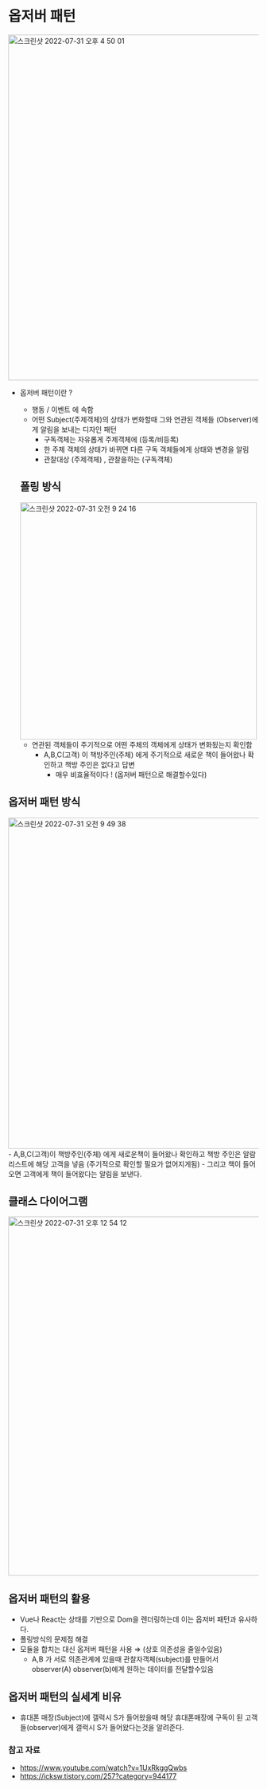 # 옵저버 패턴 


  <img width="694" alt="스크린샷 2022-07-31 오후 4 50 01" src="https://user-images.githubusercontent.com/100929485/182015697-78bf9450-d86d-4171-80c4-49f0c7e43c11.png">

- 옵저버 패턴이란 ?
  - 행동 / 이벤트 에 속함
  - 어떤 Subject(주제객체)의 상태가 변화할때 그와 연관된 객체들 (Observer)에게 알림을 보내는 디자인 패턴
    - 구독객체는 자유롭게 주제객체에 (등록/비등록)
    - 한 주제 객체의 상태가 바뀌면 다른 구독 객체들에게 상태와 변경을 알림
    - 관찰대상 (주제객체) , 관찰을하는 (구독객체)

  

  ## 폴링 방식
  <img width="476" alt="스크린샷 2022-07-31 오전 9 24 16" src="https://user-images.githubusercontent.com/100929485/182015144-01d00264-e666-41d6-bf60-ee079bbccfd8.png">


  


   - 연관된 객체들이 주기적으로 어떤 주체의 객체에게 상태가 변화됬는지 확인함
     - A,B,C(고객) 이 책방주인(주체) 에게 주기적으로 새로운 책이 들어왔나 확인하고 책방 주인은 없다고 답변
        - 매우 비효율적이다 ! (옵저버 패턴으로 해결할수있다) 


## 옵저버 패턴 방식
<img width="665" alt="스크린샷 2022-07-31 오전 9 49 38" src="https://user-images.githubusercontent.com/100929485/182015183-346b9dd3-2af8-486f-baa3-397807195e42.png">
   - A,B,C(고객)이 책방주인(주체) 에게  새로운책이 들어왔나 확인하고 책방 주인은 알람 리스트에 해당 고객을 넣음 (주기적으로 확인할 필요가 없어지게됨)
    - 그리고 책이 들어오면 고객에게 책이 들어왔다는 알림을 보낸다.
   
   
   ## 클래스 다이어그램 

<img width="721" alt="스크린샷 2022-07-31 오후 12 54 12" src="https://user-images.githubusercontent.com/100929485/182015239-768fa7cc-8f08-4e2f-b2e3-355e845ca6d7.png">

   

   ## 옵저버 패턴의 활용 
   - Vue나 React는 상태를 기반으로 Dom을 렌더링하는데 이는 옵저버 패턴과 유사하다.
   - 폴링방식의 문제점 해결
   - 모듈을 합치는 대신 옵저버 패턴을 사용 ⇒ (상호 의존성을 줄일수있음)
     - A,B 가 서로 의존관계에 있을때 관찰자객체(subject)를 만들어서 observer(A) observer(b)에게 원하는 데이터를 전달할수있음

  ## 옵저버 패턴의 실세계 비유
  - 휴대폰 매장(Subject)에 갤럭시 S가 들어왔을때 해당 휴대폰매장에 구독이 된 고객들(observer)에게 갤럭시 S가 들어왔다는것을 알려준다.


### 참고 자료
- https://www.youtube.com/watch?v=1UxRkggQwbs
- https://icksw.tistory.com/257?category=944177
